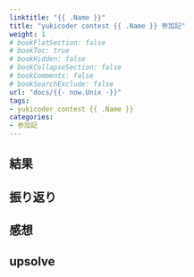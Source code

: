 ```yaml
---
linktitle: "{{ .Name }}"
title: "yukicoder contest {{ .Name }} 参加記"
weight: 1
# bookFlatSection: false
# bookToc: true
# bookHidden: false
# bookCollapseSection: false
# bookComments: false
# bookSearchExclude: false
url: "docs/{{- now.Unix -}}"
tags:
- yukicoder contest {{ .Name }}
categories:
- 参加記
---
```


## 結果

## 振り返り

## 感想

## upsolve